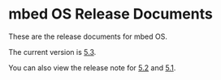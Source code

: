 # mbed OS Release Documents

These are the release documents for mbed OS.

The current version is [5.3](Docs/5_3/release_note.md).

You can also view the release note for [5.2](Docs/5_2/release_note.md) and [5.1](Docs/5_1/release.md).
